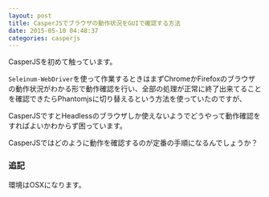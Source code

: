 ```yaml
---
layout: post
title: CasperJSでブラウザの動作状況をGUIで確認する方法
date: 2015-05-10 04:48:37
categories: casperjs
---
```

<p>CasperJSを初めて触っています。</p>

<p><code>Seleinum-WebDriver</code>を使って作業するときはまずChromeかFirefoxのブラウザの動作状況がわかる形で動作確認を行い、全部の処理が正常に終了出来てることを確認できたらPhantomjsに切り替えるという方法を使っていたのですが、 </p>

<p>CasperJSですとHeadlessのブラウザしか使えないようでどうやって動作確認をすればよいかわからず困っています。</p>

<p>CasperJSではどのように動作を確認するのが定番の手順になるんでしょうか？</p>

<h3>追記</h3>

<p>環境はOSXになります。</p>
